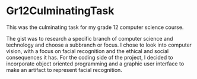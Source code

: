 # Gr12CulminatingTask
This was the culminating task for my grade 12 computer science course.

The gist was to research a specific branch of computer science and technology and choose a subbranch or focus. I chose to look into computer vision, with a focus on facial recognition and the ethical and social consequences it has. For the coding side of the project, I decided to incorporate object oriented programming and a graphic user interface to make an artifact to represent facial recognition.
